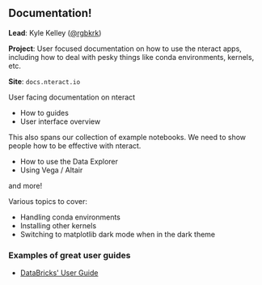 ## Documentation!

**Lead**: Kyle Kelley ([@rgbkrk](https://github.com/rgbkrk))

**Project**: User focused documentation on how to use the nteract apps, including how to deal with pesky things like conda environments, kernels, etc.

**Site**: `docs.nteract.io`

User facing documentation on nteract

- How to guides
- User interface overview

This also spans our collection of example notebooks. We need to show people how to be effective with nteract.

- How to use the Data Explorer
- Using Vega / Altair

and more!

Various topics to cover:

- Handling conda environments
- Installing other kernels
- Switching to matplotlib dark mode when in the dark theme

### Examples of great user guides

- [DataBricks' User Guide](https://docs.databricks.com/user-guide/index.html)
